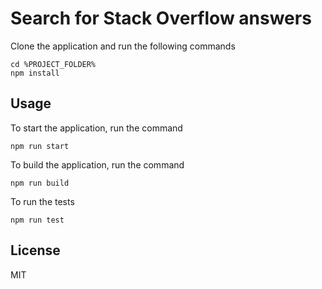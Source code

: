 # Search for Stack Overflow answers

Clone the application and run the following commands
```
cd %PROJECT_FOLDER%
npm install
```

## Usage

To start the application, run the command

```
npm run start
```
To build the application, run the command

```
npm run build
```

To run the tests

```
npm run test
```

## License

MIT
